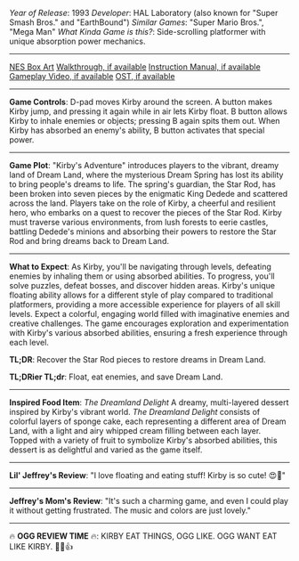 *Year of Release*: 1993
*Developer*: HAL Laboratory (also known for "Super Smash Bros." and "EarthBound")
*Similar Games*: "Super Mario Bros.", "Mega Man"
*What Kinda Game is this?*: Side-scrolling platformer with unique absorption power mechanics.

---
[NES Box Art](https://www.google.com/search?tbm=isch&q=NES+Box+Art+Kirby%27s+Adventure) 
[Walkthrough, if available](https://www.google.com/search?q=Walkthrough+NES+Kirby%27s+Adventure)
[Instruction Manual, if available](https://www.google.com/search?q=NES+Instruction+Manual+Kirby%27s+Adventure)
[Gameplay Video, if available](https://www.youtube.com/results?search_query=gameplay+NES+Kirby%27s+Adventure) 
[OST, if available](https://www.youtube.com/results?search_query=Kirby%27s+Adventure+OST)

- - -
**Game Controls**:
D-pad moves Kirby around the screen. A button makes Kirby jump, and pressing it again while in air lets Kirby float. B button allows Kirby to inhale enemies or objects; pressing B again spits them out. When Kirby has absorbed an enemy's ability, B button activates that special power.

- - -
**Game Plot**: 
"Kirby's Adventure" introduces players to the vibrant, dreamy land of Dream Land, where the mysterious Dream Spring has lost its ability to bring people's dreams to life. The spring's guardian, the Star Rod, has been broken into seven pieces by the enigmatic King Dedede and scattered across the land. Players take on the role of Kirby, a cheerful and resilient hero, who embarks on a quest to recover the pieces of the Star Rod. Kirby must traverse various environments, from lush forests to eerie castles, battling Dedede's minions and absorbing their powers to restore the Star Rod and bring dreams back to Dream Land.

- - -
**What to Expect**: 
As Kirby, you'll be navigating through levels, defeating enemies by inhaling them or using absorbed abilities. To progress, you'll solve puzzles, defeat bosses, and discover hidden areas. Kirby's unique floating ability allows for a different style of play compared to traditional platformers, providing a more accessible experience for players of all skill levels. Expect a colorful, engaging world filled with imaginative enemies and creative challenges. The game encourages exploration and experimentation with Kirby's various absorbed abilities, ensuring a fresh experience through each level.

**TL;DR**:
Recover the Star Rod pieces to restore dreams in Dream Land.

**TL;DRier TL;dr**: 
Float, eat enemies, and save Dream Land.

---
**Inspired Food Item**: *The Dreamland Delight*
A dreamy, multi-layered dessert inspired by Kirby's vibrant world. *The Dreamland Delight* consists of colorful layers of sponge cake, each representing a different area of Dream Land, with a light and airy whipped cream filling between each layer. Topped with a variety of fruit to symbolize Kirby's absorbed abilities, this dessert is as delightful and varied as the game itself.

---
**Lil' Jeffrey's Review**: "I love floating and eating stuff! Kirby is so cute! 😍🎂"

---
**Jeffrey's Mom's Review**: "It's such a charming game, and even I could play it without getting frustrated. The music and colors are just lovely."

---
🔥 **OGG REVIEW TIME** 🔥: KIRBY EAT THINGS, OGG LIKE. OGG WANT EAT LIKE KIRBY. 🍰🌈👍